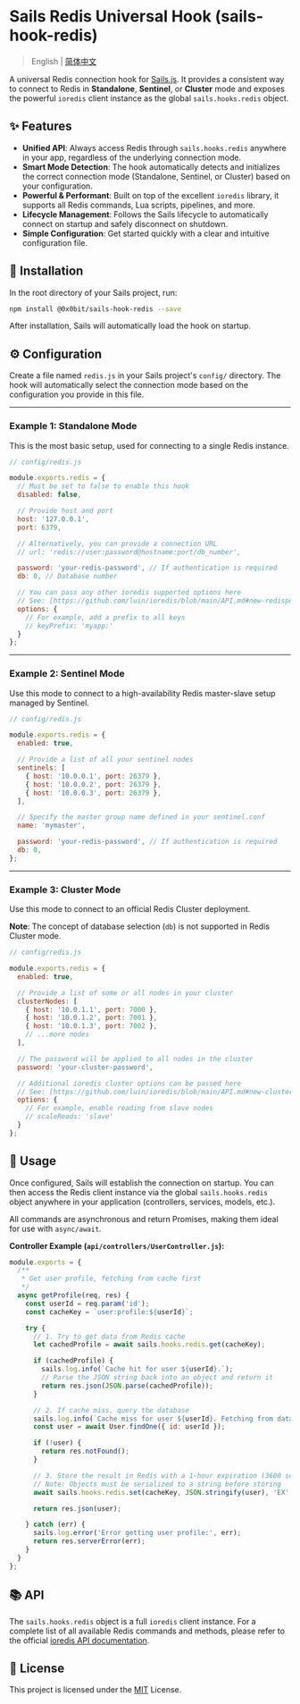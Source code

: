 # Sails Redis Universal Hook (sails-hook-redis)

> English | [简体中文](./README.zh-CN.md)

A universal Redis connection hook for [Sails.js](https://sailsjs.com). It provides a consistent way to connect to Redis in **Standalone**, **Sentinel**, or **Cluster** mode and exposes the powerful `ioredis` client instance as the global `sails.hooks.redis` object.

## ✨ Features

-   **Unified API**: Always access Redis through `sails.hooks.redis` anywhere in your app, regardless of the underlying connection mode.
-   **Smart Mode Detection**: The hook automatically detects and initializes the correct connection mode (Standalone, Sentinel, or Cluster) based on your configuration.
-   **Powerful & Performant**: Built on top of the excellent `ioredis` library, it supports all Redis commands, Lua scripts, pipelines, and more.
-   **Lifecycle Management**: Follows the Sails lifecycle to automatically connect on startup and safely disconnect on shutdown.
-   **Simple Configuration**: Get started quickly with a clear and intuitive configuration file.

## 🚀 Installation

In the root directory of your Sails project, run:

```bash
npm install @0x0bit/sails-hook-redis --save
```

After installation, Sails will automatically load the hook on startup.

## ⚙️ Configuration

Create a file named `redis.js` in your Sails project's `config/` directory. The hook will automatically select the connection mode based on the configuration you provide in this file.

---

### Example 1: Standalone Mode

This is the most basic setup, used for connecting to a single Redis instance.

```javascript
// config/redis.js

module.exports.redis = {
  // Must be set to false to enable this hook
  disabled: false,

  // Provide host and port
  host: '127.0.0.1',
  port: 6379,

  // Alternatively, you can provide a connection URL
  // url: 'redis://user:password@hostname:port/db_number',

  password: 'your-redis-password', // If authentication is required
  db: 0, // Database number

  // You can pass any other ioredis supported options here
  // See: [https://github.com/luin/ioredis/blob/main/API.md#new-redisport-host-options](https://github.com/luin/ioredis/blob/main/API.md#new-redisport-host-options)
  options: {
    // For example, add a prefix to all keys
    // keyPrefix: 'myapp:'
  }
};
```

---

### Example 2: Sentinel Mode

Use this mode to connect to a high-availability Redis master-slave setup managed by Sentinel.

```javascript
// config/redis.js

module.exports.redis = {
  enabled: true,

  // Provide a list of all your sentinel nodes
  sentinels: [
    { host: '10.0.0.1', port: 26379 },
    { host: '10.0.0.2', port: 26379 },
    { host: '10.0.0.3', port: 26379 },
  ],

  // Specify the master group name defined in your sentinel.conf
  name: 'mymaster',

  password: 'your-redis-password', // If authentication is required
  db: 0,
};
```

---

### Example 3: Cluster Mode

Use this mode to connect to an official Redis Cluster deployment.

**Note**: The concept of database selection (`db`) is not supported in Redis Cluster mode.

```javascript
// config/redis.js

module.exports.redis = {
  enabled: true,

  // Provide a list of some or all nodes in your cluster
  clusterNodes: [
    { host: '10.0.1.1', port: 7000 },
    { host: '10.0.1.2', port: 7001 },
    { host: '10.0.1.3', port: 7002 },
    // ...more nodes
  ],

  // The password will be applied to all nodes in the cluster
  password: 'your-cluster-password',

  // Additional ioredis cluster options can be passed here
  // See: [https://github.com/luin/ioredis/blob/main/API.md#new-clusterstartupnodes-options](https://github.com/luin/ioredis/blob/main/API.md#new-clusterstartupnodes-options)
  options: {
    // For example, enable reading from slave nodes
    // scaleReads: 'slave'
  }
};
```

## 📝 Usage

Once configured, Sails will establish the connection on startup. You can then access the Redis client instance via the global `sails.hooks.redis` object anywhere in your application (controllers, services, models, etc.).

All commands are asynchronous and return Promises, making them ideal for use with `async/await`.

**Controller Example (`api/controllers/UserController.js`):**

```javascript
module.exports = {
  /**
   * Get user profile, fetching from cache first
   */
  async getProfile(req, res) {
    const userId = req.param('id');
    const cacheKey = `user:profile:${userId}`;

    try {
      // 1. Try to get data from Redis cache
      let cachedProfile = await sails.hooks.redis.get(cacheKey);

      if (cachedProfile) {
        sails.log.info(`Cache hit for user ${userId}.`);
        // Parse the JSON string back into an object and return it
        return res.json(JSON.parse(cachedProfile));
      }

      // 2. If cache miss, query the database
      sails.log.info(`Cache miss for user ${userId}. Fetching from database.`);
      const user = await User.findOne({ id: userId });

      if (!user) {
        return res.notFound();
      }

      // 3. Store the result in Redis with a 1-hour expiration (3600 seconds)
      // Note: Objects must be serialized to a string before storing
      await sails.hooks.redis.set(cacheKey, JSON.stringify(user), 'EX', 3600);

      return res.json(user);

    } catch (err) {
      sails.log.error('Error getting user profile:', err);
      return res.serverError(err);
    }
  }
};
```

## 📚 API

The `sails.hooks.redis` object is a full `ioredis` client instance. For a complete list of all available Redis commands and methods, please refer to the official [ioredis API documentation](https://github.com/luin/ioredis/blob/main/API.md).

## 📄 License

This project is licensed under the [MIT](https://opensource.org/licenses/MIT) License.